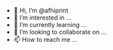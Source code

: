 - 👋 Hi, I’m @afhiprint
- 👀 I’m interested in ...
- 🌱 I’m currently learning ...
- 💞️ I’m looking to collaborate on ...
- 📫 How to reach me ...

<!---
afhiprint/afhiprint is a ✨ special ✨ repository because its `README.md` (this file) appears on your GitHub profile.
You can click the Preview link to take a look at your changes.
--->
